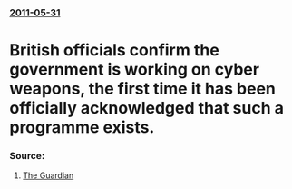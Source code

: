 ### [2011-05-31](/news/2011/05/31/index.md)

# British officials confirm the government is working on cyber weapons, the first time it has been officially acknowledged that such a programme exists. 




### Source:

1. [The Guardian](http://www.guardian.co.uk/government-computing-network/2011/may/31/government-plans-cyber-weapons-programme)
